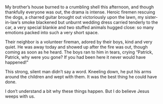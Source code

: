  My brother’s house burned to a crumbling shell this afternoon, and though thankfully everyone was out, the drama is intense. Heroic firemen rescuing the dogs, a charred guitar brought out victoriously upon the lawn, my sister-in-law’s smoke blackened but unburnt wedding dress carried tenderly to the car, a very special blankie and two stuffed animals hugged close: so many emotions packed into such a very short space. 

 Their neighbor is a volunteer fireman, adored by their boys, kind and very quiet. He was away today and showed up after the fire was out, though coming as soon as he heard. The boys ran to him in tears, crying “Patrick, Patrick, why were you gone? If you had been here it never would have happened!” 

 This strong, silent man didn’t say a word. Kneeling down, he put his arms around the children and wept with them. It was the best thing he could have done. 

 I don’t understand a bit why these things happen. But I do believe Jesus weeps with us. 